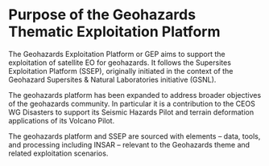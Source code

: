 # Purpose of the Geohazards Thematic Exploitation Platform

The Geohazards Exploitation Platform or GEP aims to support the exploitation of satellite EO for geohazards. It follows the Supersites Exploitation Platform (SSEP), originally initiated in the context of the Geohazard Supersites & Natural Laboratories initiative (GSNL).

The geohazards platform has been expanded to address broader objectives of the geohazards community. In particular it is a contribution to the CEOS WG Disasters to support its Seismic Hazards Pilot and terrain deformation applications of its Volcano Pilot.

The geohazards platform and SSEP are sourced with elements – data, tools, and processing including INSAR – relevant to the Geohazards theme and related exploitation scenarios.
